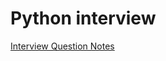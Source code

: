 
# Python interview
[Interview Question Notes](https://github.com/jennydai2011/pythonProjects/blob/master/interview/interviewQuestionNotes.md)

